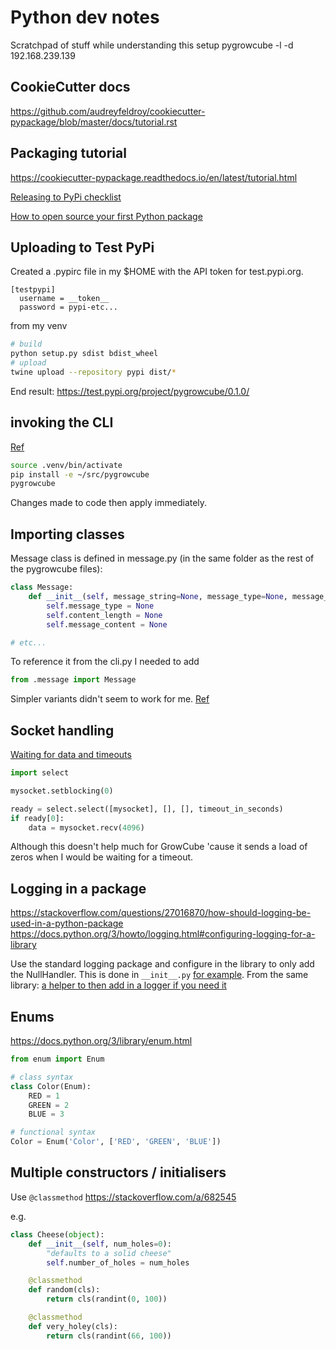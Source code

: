 # Python dev notes

Scratchpad of stuff while understanding this setup
pygrowcube -l -d 192.168.239.139

## CookieCutter docs

https://github.com/audreyfeldroy/cookiecutter-pypackage/blob/master/docs/tutorial.rst

## Packaging tutorial

https://cookiecutter-pypackage.readthedocs.io/en/latest/tutorial.html

[Releasing to PyPi checklist](https://github.com/audreyfeldroy/cookiecutter-pypackage/blob/master/docs/pypi_release_checklist.rst)

[How to open source your first Python package](https://towardsdatascience.com/how-to-open-source-your-first-python-package-e717444e1da0)

## Uploading to Test PyPi

Created a .pypirc file in my $HOME with the API token for test.pypi.org.

```
[testpypi]
  username = __token__
  password = pypi-etc...
```

from my venv

```bash
# build
python setup.py sdist bdist_wheel
# upload
twine upload --repository pypi dist/*
```

End result: https://test.pypi.org/project/pygrowcube/0.1.0/

## invoking the CLI

[Ref](https://github.com/audreyfeldroy/cookiecutter-pypackage/blob/master/docs/console_script_setup.rst)

```bash
source .venv/bin/activate
pip install -e ~/src/pygrowcube
pygrowcube
```

Changes made to code then apply immediately.

## Importing classes

Message class is defined in message.py (in the same folder as the rest of the pygrowcube files):

```python
class Message:
    def __init__(self, message_string=None, message_type=None, message_content=None):
        self.message_type = None
        self.content_length = None
        self.message_content = None

# etc...
```

To reference it from the cli.py I needed to add

```python
from .message import Message
```

Simpler variants didn't seem to work for me. [Ref](https://stackoverflow.com/questions/4142151/how-to-import-the-class-within-the-same-directory-or-sub-directory)

## Socket handling

[Waiting for data and timeouts](https://stackoverflow.com/a/2721734)

```python
import select

mysocket.setblocking(0)

ready = select.select([mysocket], [], [], timeout_in_seconds)
if ready[0]:
    data = mysocket.recv(4096)
```

Although this doesn't help much for GrowCube 'cause it sends a load of zeros when I would be waiting for a timeout.

## Logging in a package

https://stackoverflow.com/questions/27016870/how-should-logging-be-used-in-a-python-package
https://docs.python.org/3/howto/logging.html#configuring-logging-for-a-library

Use the standard logging package and configure in the library to only add the NullHandler.
This is done in `__init__.py` [for example](https://github.com/urllib3/urllib3/blob/c5bc7163022c0ac2e765cdb7309937a53e32d368/src/urllib3/__init__.py#L45). From the same library: [a helper to then add in a logger if you need it](https://github.com/urllib3/urllib3/blob/c5bc7163022c0ac2e765cdb7309937a53e32d368/src/urllib3/__init__.py#L48-L63)

## Enums

https://docs.python.org/3/library/enum.html

```python
from enum import Enum

# class syntax
class Color(Enum):
    RED = 1
    GREEN = 2
    BLUE = 3

# functional syntax
Color = Enum('Color', ['RED', 'GREEN', 'BLUE'])
```

## Multiple constructors / initialisers

Use `@classmethod` https://stackoverflow.com/a/682545

e.g.

```python
class Cheese(object):
    def __init__(self, num_holes=0):
        "defaults to a solid cheese"
        self.number_of_holes = num_holes

    @classmethod
    def random(cls):
        return cls(randint(0, 100))

    @classmethod
    def very_holey(cls):
        return cls(randint(66, 100))
```
